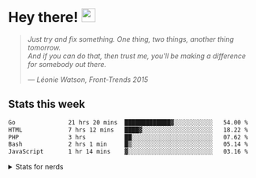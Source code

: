 <h1>Hey there!&nbsp;<img src="https://media.giphy.com/media/hvRJCLFzcasrR4ia7z/giphy.gif" width="28" /></h1>

> _Just try and fix something. One thing, two things, another thing tomorrow._   
> _And if you can do that, then trust me, you'll be making a difference for
somebody out there._
>
> — _Léonie Watson, Front-Trends 2015_

## Stats this week

<!--START_SECTION:waka-->

```txt
Go               21 hrs 20 mins  █████████████▓░░░░░░░░░░░   54.00 %
HTML             7 hrs 12 mins   ████▓░░░░░░░░░░░░░░░░░░░░   18.22 %
PHP              3 hrs           ██░░░░░░░░░░░░░░░░░░░░░░░   07.62 %
Bash             2 hrs 1 min     █▒░░░░░░░░░░░░░░░░░░░░░░░   05.14 %
JavaScript       1 hr 14 mins    ▓░░░░░░░░░░░░░░░░░░░░░░░░   03.16 %
```

<!--END_SECTION:waka-->

<details>

<summary>Stats for nerds</summary>

<sub>2022 - Present</sub>  
[![wakatime](https://wakatime.com/badge/user/906b6002-20d3-446f-8f9c-4dd4d504fa63.svg)](https://wakatime.com/@906b6002-20d3-446f-8f9c-4dd4d504fa63)  

## 📊 Github stats

### 🏋 &nbsp;Current streak

[![lloyd's github work streak](https://github-readme-streak-stats.herokuapp.com/?user=lloydlobo&theme=dracula&hide_border=true)](https://github-readme-streak-stats.herokuapp.com/)

### 💻 GitHub profile stats

<!-- Languages (Dark/Light) + Github Stats (Dark/Light) -->
[![lloyd's GitHub stats-Dark](https://github-readme-stats.vercel.app/api/top-langs/?username=lloydlobo&show_icons=true&count_private=true&hide_border=true&theme=dracula#gh-dark-mode-only)](https://github.com/anuraghazra/github-readme-stats#gh-dark-mode-only)
[![lloyd's GitHub stats-Light](https://github-readme-stats.vercel.app/api/top-langs/?username=lloydlobo&show_icons=true&count_private=true&hide_border=true&theme=default#gh-light-mode-only)](https://github.com/anuraghazra/github-readme-stats#gh-light-mode-only)
[![lloyd's GitHub stats-Dark](https://github-readme-stats.vercel.app/api?username=lloydlobo&show_icons=true&count_private=true&hide_border=true&theme=dracula#gh-dark-mode-only)](https://github.com/anuraghazra/github-readme-stats#gh-dark-mode-only)
[![lloyd's GitHub stats-Light](https://github-readme-stats.vercel.app/api?username=lloydlobo&show_icons=true&count_private=true&hide_border=true&theme=default#gh-light-mode-only)](https://github.com/anuraghazra/github-readme-stats#gh-light-mode-only)

<!-- <a href="https://wakatime.com"><img src="https://wakatime.com/share/@lloydlobo/4d95632a-93ad-49bc-8fa8-0d7d596ad2a1.png" /></a> -->
[![Languages over All Time](https://wakatime.com/share/@lloydlobo/4d95632a-93ad-49bc-8fa8-0d7d596ad2a1.png)](https://wakatime.com)

<!-- Codersrank All-Time Language Stats  -->
<a href="https://profile.codersrank.io/user/lloydlobo/">
    <img
      src="http://cr-skills-chart-widget.azurewebsites.net/api/api?username=lloydlobo&padding=0&skills=assembly,c,C%2B%2B,C%23,css,go,html,java,javascript,jupyter+notebook,lua,mysql,php,python,rust,shell,sql,typescript,zig&show-other-skills=true&branding=true&tooltip=true&width=640&height=160&bg=1f242c"
    />
</a>

<!-- https://github-readme-activity-graph.cyclic.app -->
[![lloyd's activity graph](https://github-readme-activity-graph.vercel.app/graph?username=lloydlobo&theme=dracula)](https://github.com/ashutosh00710/github-readme-activity-graph)

</details>
